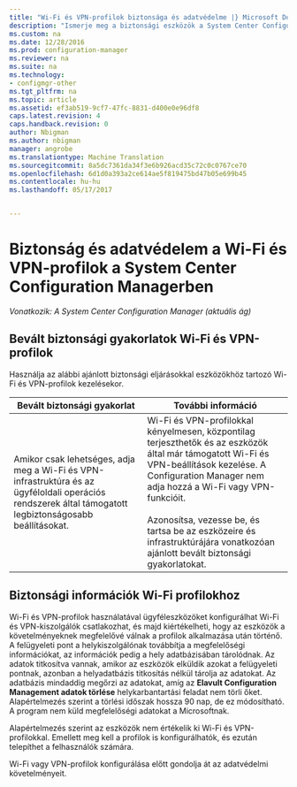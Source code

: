 ```yaml
---
title: "Wi-Fi és VPN-profilok biztonsága és adatvédelme |} Microsoft Docs"
description: "Ismerje meg a biztonsági eszközök a System Center Configuration Manager Wi-Fi és VPN-profilok kezelésére vonatkozó ajánlott eljárások."
ms.custom: na
ms.date: 12/28/2016
ms.prod: configuration-manager
ms.reviewer: na
ms.suite: na
ms.technology:
- configmgr-other
ms.tgt_pltfrm: na
ms.topic: article
ms.assetid: ef3ab519-9cf7-47fc-8831-d400e0e96df8
caps.latest.revision: 4
caps.handback.revision: 0
author: Nbigman
ms.author: nbigman
manager: angrobe
ms.translationtype: Machine Translation
ms.sourcegitcommit: 8a5dc7361da34f3e6b926acd35c72c0c0767ce70
ms.openlocfilehash: 6d1d0a393a2ce614ae5f819475bd47b05e699b45
ms.contentlocale: hu-hu
ms.lasthandoff: 05/17/2017


---
```

# <a name="security-and-privacy-for-wi-fi-and-vpn-profiles-in-system-center-configuration-manager"></a>Biztonság és adatvédelem a Wi-Fi és VPN-profilok a System Center Configuration Managerben

*Vonatkozik: A System Center Configuration Manager (aktuális ág)*

##  <a name="security-best-practices-for-wi-fi--and-vpn-profiles"></a>Bevált biztonsági gyakorlatok Wi-Fi és VPN-profilok  
 Használja az alábbi ajánlott biztonsági eljárásokkal eszközökhöz tartozó Wi-Fi és VPN-profilok kezelésekor.  

|Bevált biztonsági gyakorlat|További információ|  
|----------------------------|----------------------|  
|Amikor csak lehetséges, adja meg a Wi-Fi és VPN-infrastruktúra és az ügyféloldali operációs rendszerek által támogatott legbiztonságosabb beállításokat.|Wi-Fi és VPN-profilokkal kényelmesen, központilag terjeszthetők és az eszközök által már támogatott Wi-Fi és VPN-beállítások kezelése. A Configuration Manager nem adja hozzá a Wi-Fi vagy VPN-funkcióit.<br /><br /> Azonosítsa, vezesse be, és tartsa be az eszközeire és infrastruktúrájára vonatkozóan ajánlott bevált biztonsági gyakorlatokat.|  

## <a name="privacy-information-for-wi-fi-profiles"></a>Biztonsági információk Wi-Fi profilokhoz  
 Wi-Fi és VPN-profilok használatával ügyféleszközöket konfigurálhat Wi-Fi és VPN-kiszolgálók csatlakozhat, és majd kiértékelheti, hogy az eszközök a követelményeknek megfelelővé válnak a profilok alkalmazása után történő. A felügyeleti pont a helykiszolgálónak továbbítja a megfelelőségi információkat, az információk pedig a hely adatbázisában tárolódnak. Az adatok titkosítva vannak, amikor az eszközök elküldik azokat a felügyeleti pontnak, azonban a helyadatbázis titkosítás nélkül tárolja az adatokat. Az adatbázis mindaddig megőrzi az adatokat, amíg az **Elavult Configuration Management adatok törlése** helykarbantartási feladat nem törli őket. Alapértelmezés szerint a törlési időszak hossza 90 nap, de ez módosítható. A program nem küld megfelelőségi adatokat a Microsoftnak.  

 Alapértelmezés szerint az eszközök nem értékelik ki Wi-Fi és VPN-profilokkal. Emellett meg kell a profilok is konfigurálhatók, és ezután telepíthet a felhasználók számára.  

 Wi-Fi vagy VPN-profilok konfigurálása előtt gondolja át az adatvédelmi követelményeit.  

